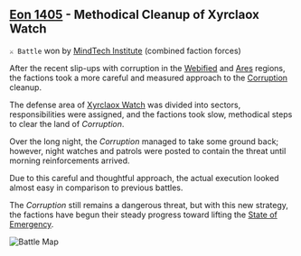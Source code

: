 ## [Eon 1405](<https://zeithalt.github.io/t/#eon1405>) - Methodical Cleanup of Xyrclaox Watch

`⚔️ Battle` won by [MindTech Institute](<https://zeithalt.github.io/r/mindtech_institute.html>) (combined faction forces)

After the recent slip-ups with corruption in the [Webified](<https://zeithalt.github.io/t/#eon1389>) and [Ares](<https://zeithalt.github.io/t/#eon1396>) regions, the factions took a more careful and measured approach to the [Corruption](<https://zeithalt.github.io/r/corruption.html>) cleanup.

The defense area of [Xyrclaox Watch](<https://zeithalt.github.io/r/xyrclaox_watch.html>) was divided into sectors, responsibilities were assigned, and the factions took slow, methodical steps to clear the land of _Corruption_.

Over the long night, the _Corruption_ managed to take some ground back; however, night watches and patrols were posted to contain the threat until morning reinforcements arrived.

Due to this careful and thoughtful approach, the actual execution looked almost easy in comparison to previous battles.

The _Corruption_ still remains a dangerous threat, but with this new strategy, the factions have begun their steady progress toward lifting the [State of Emergency](<https://zeithalt.github.io/r/boz_state_of_emergency.html>).

![Battle Map](https://zeithalt.github.io/t/m/eon1405.png)

<!---
type: battle
number: 127
place: xyrclaox_watch
attacker: mt
defender: cr
winner: mt
start: 1759327438
end: 1759503601
-->